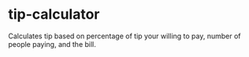 # tip-calculator
Calculates tip based on percentage of tip your willing to pay, number of people paying, and the bill.

